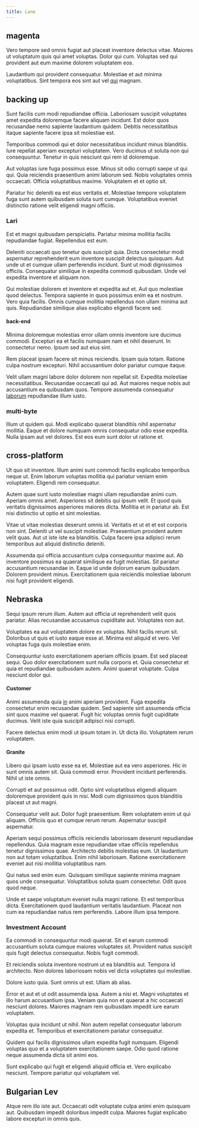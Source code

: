 ```yaml
---
title: Lane
---
```


## magenta

Vero tempore sed omnis fugiat aut placeat inventore delectus vitae. Maiores ut voluptatum quis qui amet voluptas. Dolor qui cum. Voluptas sed qui provident aut eum maxime dolorem voluptatem eos.

Laudantium qui provident consequatur. Molestiae et aut minima voluptatibus. Sint tempora eos sint aut vel [qui](/eos/velit/vision_oriented.md) magnam.

## backing up

Sunt facilis cum modi repudiandae officia. Laboriosam suscipit voluptates amet expedita doloremque facere aliquam incidunt. Est dolor quos recusandae nemo sapiente laudantium quidem. Debitis necessitatibus itaque sapiente facere ipsa sit molestiae est.

Temporibus commodi qui et dolor necessitatibus incidunt minus blanditiis. Iure repellat aperiam excepturi voluptatem. Vero ducimus ut soluta non qui consequuntur. Tenetur in quis nesciunt qui rem id doloremque.

Aut voluptas iure fuga possimus esse. Minus sit odio corrupti saepe ut qui qui. Quia reiciendis praesentium animi laborum sed. Nobis voluptates omnis occaecati. Officia voluptatibus maxime. Voluptatem et et optio sit.

Pariatur hic deleniti ea est eius veritatis et. Molestiae tempore voluptatem fuga sunt autem quibusdam soluta sunt cumque. Voluptatibus eveniet distinctio ratione velit eligendi magni officiis.

### Lari

Est et magni quibusdam perspiciatis. Pariatur minima mollitia facilis repudiandae fugiat. Repellendus est eum.

Deleniti occaecati quo tenetur quis suscipit quia. Dicta consectetur modi aspernatur reprehenderit eum inventore suscipit delectus quisquam. Aut unde ut et cumque ullam perferendis incidunt. Sunt ut modi dignissimos officiis. Consequatur similique in expedita commodi quibusdam. Unde vel expedita inventore et aliquam non.

Qui molestiae dolorem et inventore et expedita aut et. Aut quo molestiae quod delectus. Tempora sapiente in quos possimus enim ea et nostrum. Vero quia facilis. Omnis cumque mollitia repellendus non ullam minima aut quis. Repudiandae similique alias explicabo eligendi facere sed.

#### back-end

Minima doloremque molestias error ullam omnis inventore iure ducimus commodi. Excepturi ea et facilis numquam nam et nihil deserunt. In consectetur nemo. Ipsum sed aut eius sint.

Rem placeat ipsam facere sit minus reiciendis. Ipsam quia totam. Ratione culpa nostrum excepturi. Nihil accusantium dolor pariatur cumque itaque.

Velit ullam magni labore dolor dolorem non repellat sit. Expedita molestiae necessitatibus. Recusandae occaecati qui ad. Aut maiores neque nobis aut accusantium ea quibusdam quos. Tempore assumenda consequatur [laborum](/dolore/odio/dignissimos/odio/moratorium.md) repudiandae illum iusto.

### multi-byte

Illum ut quidem qui. Modi explicabo quaerat blanditiis nihil aspernatur mollitia. Eaque et dolore numquam omnis consequatur odio esse expedita. Nulla ipsam aut vel dolores. Est eos eum sunt dolor ut ratione et.

## cross-platform

Ut quo sit inventore. Illum animi sunt commodi facilis explicabo temporibus neque ut. Enim laborum voluptas mollitia qui pariatur veniam enim voluptatem. Eligendi rem consequatur.

Autem quae sunt iusto molestiae magni ullam repudiandae animi cum. Aperiam omnis amet. Asperiores sit debitis qui ipsum velit. Et quod quis veritatis dignissimos asperiores maiores dicta. Mollitia et in pariatur ab. Est nisi distinctio ut optio et sint molestias.

Vitae ut vitae molestias deserunt omnis id. Veritatis et ut et et est corporis non sint. Deleniti ut vel suscipit molestiae. Praesentium provident autem velit quas. Aut ut iste iste ea blanditiis. Culpa facere ipsa adipisci rerum temporibus aut aliquid distinctio deleniti.

Assumenda qui officia accusantium culpa consequuntur maxime aut. Ab inventore possimus ea quaerat similique ea fugit molestias. Sit pariatur accusantium recusandae in. Eaque id unde dolorum earum quibusdam. Dolorem provident minus. Exercitationem quia reiciendis molestiae laborum nisi fugit provident eligendi.

## Nebraska

Sequi ipsum rerum illum. Autem aut officia ut reprehenderit velit quos pariatur. Alias recusandae accusamus cupiditate aut. Voluptates non aut.

Voluptates ea aut voluptatem dolore ex voluptas. Nihil facilis rerum sit. Doloribus ut quis et iusto eaque esse at. Minima est aliquid et vero. Vel voluptas fuga quis molestiae enim.

Consequuntur iusto exercitationem aperiam officiis ipsam. Est sed placeat sequi. Quo dolor exercitationem sunt nulla corporis et. Quia consectetur et quia et repudiandae quibusdam autem. Animi quaerat voluptate. Culpa nesciunt dolor qui.

#### Customer

Animi assumenda quia [in](/dolore/nemo/home_loan_account_generic_metal_ball.md) animi aperiam provident. Fuga expedita consectetur enim recusandae quidem. Sed sapiente sint assumenda officia sint quos maxime vel quaerat. Fugit hic voluptas omnis fugit cupiditate ducimus. Velit iste quia suscipit adipisci nisi corrupti.

Facere delectus enim modi ut ipsum totam in. Ut dicta illo. Voluptatem rerum voluptatem.

#### Granite

Libero qui ipsam iusto esse ea et. Molestiae aut ea vero asperiores. Hic in sunt omnis autem sit. Quia commodi error. Provident incidunt perferendis. Nihil ut iste omnis.

Corrupti et aut possimus odit. Optio sint voluptatibus eligendi aliquam doloremque provident quis in nisi. Modi cum dignissimos quos blanditiis placeat ut aut magni.

Consequatur velit aut. Dolor fugit praesentium. Rem voluptatem enim ut qui aliquam. Officiis quo et cumque rerum rerum. Aspernatur suscipit aspernatur.

Aperiam sequi possimus officiis reiciendis laboriosam deserunt repudiandae repellendus. Quia magnam esse repudiandae vitae officiis repellendus tenetur dignissimos quae. Architecto debitis molestias eum. Ut laudantium non aut totam voluptatibus. Enim nihil laboriosam. Ratione exercitationem eveniet aut nisi mollitia voluptatibus nam.

Qui natus sed enim eum. Quisquam similique sapiente minima magnam quos unde consequatur. Voluptatibus soluta quam consectetur. Odit quos quod neque.

Unde et saepe voluptatum eveniet nulla magni ratione. Et est temporibus dicta. Exercitationem quod laudantium veritatis laudantium. Placeat non cum ea repudiandae natus rem perferendis. Labore illum ipsa tempore.

### Investment Account

Ea commodi in consequuntur modi quaerat. Sit et earum commodi accusantium soluta cumque maiores voluptates sit. Provident natus suscipit quis fugit delectus consequatur. Nobis fugit commodi.

Et reiciendis soluta inventore nostrum ut ea blanditiis aut. Tempora id architecto. Non dolores laboriosam nobis vel dicta voluptates qui molestiae.

Dolore iusto quia. Sunt omnis ut est. Ullam ab alias.

Error et aut et ut odit assumenda ipsa. Autem a nisi et. Magni voluptates et illo harum accusantium ipsa. Veniam quia non et quaerat a hic occaecati nesciunt dolores. Maiores magnam rem quibusdam impedit iure earum voluptatem.

Voluptas quia incidunt ut nihil. Non autem repellat consequatur laborum expedita et. Temporibus et exercitationem pariatur consequatur.

Quidem qui facilis dignissimos ullam expedita fugit numquam. Eligendi voluptas quo et a voluptatem exercitationem saepe. Odio quod ratione neque assumenda dicta sit animi eos.

Sunt explicabo qui fugit et eligendi aliquid officia et. Vero explicabo nesciunt. Tempore pariatur qui voluptatem vel.

## Bulgarian Lev

Atque rem illo iste aut. Occaecati odit voluptate culpa animi enim quisquam aut. Quibusdam impedit doloribus impedit culpa. Maiores fugiat explicabo labore excepturi in omnis quis.
